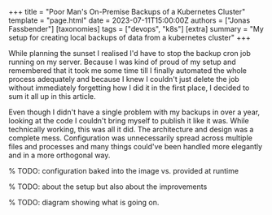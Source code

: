 +++
title = "Poor Man's On-Premise Backups of a Kubernetes Cluster"
template = "page.html"
date = 2023-07-11T15:00:00Z
authors = ["Jonas Fassbender"]
[taxonomies]
tags = ["devops", "k8s"]
[extra]
summary = "My setup for creating local backups of data from a kubernetes cluster"
+++

While planning the sunset I realised I'd have to stop the backup cron job running 
on my server.
Because I was kind of proud of my setup and remembered that it took me some time
till I finally automated the whole process adequately and because I knew I 
couldn't just delete the job without immediately forgetting how I did it in the
first place, I decided to sum it all up in this article.

Even though I didn't have a single problem with my backups in over a 
year, looking at the code I couldn't bring myself to publish it like it was.
While technically working, this was all it did. 
The architecture and design was a complete mess.
Configuration was unnecessarily spread across multiple files and processes and
many things could've been handled more elegantly and in a more orthogonal way.

% TODO: configuration baked into the image vs. provided at runtime

% TODO: about the setup but also about the improvements

% TODO: diagram showing what is going on. 
